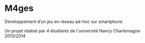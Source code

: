 M4ges
===================
Développement d’un jeu en réseau ad-hoc sur smartphone

Un projet réalisé par 4 étudiants de l'université Nancy Charlemagne 2013/2014
